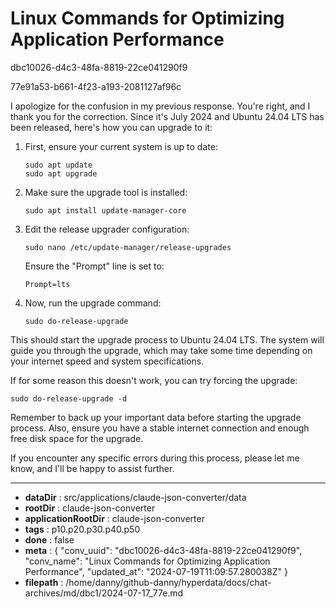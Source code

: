 # Linux Commands for Optimizing Application Performance

dbc10026-d4c3-48fa-8819-22ce041290f9

77e91a53-b661-4f23-a193-2081127af96c

 I apologize for the confusion in my previous response. You're right, and I thank you for the correction. Since it's July 2024 and Ubuntu 24.04 LTS has been released, here's how you can upgrade to it:

1. First, ensure your current system is up to date:
   ```
   sudo apt update
   sudo apt upgrade
   ```

2. Make sure the upgrade tool is installed:
   ```
   sudo apt install update-manager-core
   ```

3. Edit the release upgrader configuration:
   ```
   sudo nano /etc/update-manager/release-upgrades
   ```
   Ensure the "Prompt" line is set to:
   ```
   Prompt=lts
   ```

4. Now, run the upgrade command:
   ```
   sudo do-release-upgrade
   ```

This should start the upgrade process to Ubuntu 24.04 LTS. The system will guide you through the upgrade, which may take some time depending on your internet speed and system specifications.

If for some reason this doesn't work, you can try forcing the upgrade:

```
sudo do-release-upgrade -d
```

Remember to back up your important data before starting the upgrade process. Also, ensure you have a stable internet connection and enough free disk space for the upgrade.

If you encounter any specific errors during this process, please let me know, and I'll be happy to assist further.

---

* **dataDir** : src/applications/claude-json-converter/data
* **rootDir** : claude-json-converter
* **applicationRootDir** : claude-json-converter
* **tags** : p10.p20.p30.p40.p50
* **done** : false
* **meta** : {
  "conv_uuid": "dbc10026-d4c3-48fa-8819-22ce041290f9",
  "conv_name": "Linux Commands for Optimizing Application Performance",
  "updated_at": "2024-07-19T11:09:57.280038Z"
}
* **filepath** : /home/danny/github-danny/hyperdata/docs/chat-archives/md/dbc1/2024-07-17_77e.md